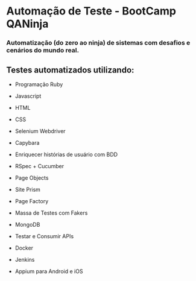 # Automação de Teste - BootCamp QANinja

### Automatização (do zero ao ninja) de sistemas com desafios e cenários do mundo real.


## Testes automatizados utilizando:


- Programação Ruby

- Javascript

- HTML

- CSS

- Selenium Webdriver

- Capybara

- Enriquecer histórias de usuário com BDD

- RSpec + Cucumber

- Page Objects

- Site Prism

- Page Factory

- Massa de Testes com Fakers

- MongoDB

- Testar e Consumir APIs

- Docker

- Jenkins

- Appium para Android e iOS


